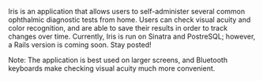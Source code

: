 
Iris is an application that allows users to self-administer several common ophthalmic diagnostic tests from home. Users can check visual acuity and color recognition, and are able to save their results in order to track changes over time. Currently, Iris is run on Sinatra and PostreSQL; however, a Rails version is coming soon. Stay posted!

Note: The application is best used on larger screens, and Bluetooth keyboards make checking visual acuity much more convenient. 

